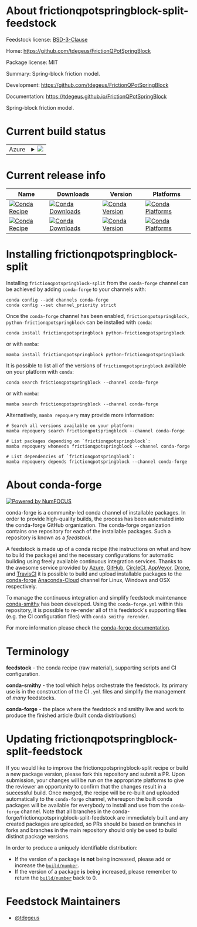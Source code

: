 About frictionqpotspringblock-split-feedstock
=============================================

Feedstock license: [BSD-3-Clause](https://github.com/conda-forge/frictionqpotspringblock-feedstock/blob/main/LICENSE.txt)

Home: https://github.com/tdegeus/FrictionQPotSpringBlock

Package license: MIT

Summary: Spring-block friction model.

Development: https://github.com/tdegeus/FrictionQPotSpringBlock

Documentation: https://tdegeus.github.io/FrictionQPotSpringBlock

Spring-block friction model.

Current build status
====================


<table>
    
  <tr>
    <td>Azure</td>
    <td>
      <details>
        <summary>
          <a href="https://dev.azure.com/conda-forge/feedstock-builds/_build/latest?definitionId=12251&branchName=main">
            <img src="https://dev.azure.com/conda-forge/feedstock-builds/_apis/build/status/frictionqpotspringblock-feedstock?branchName=main">
          </a>
        </summary>
        <table>
          <thead><tr><th>Variant</th><th>Status</th></tr></thead>
          <tbody><tr>
              <td>linux_64</td>
              <td>
                <a href="https://dev.azure.com/conda-forge/feedstock-builds/_build/latest?definitionId=12251&branchName=main">
                  <img src="https://dev.azure.com/conda-forge/feedstock-builds/_apis/build/status/frictionqpotspringblock-feedstock?branchName=main&jobName=linux&configuration=linux%20linux_64_" alt="variant">
                </a>
              </td>
            </tr><tr>
              <td>osx_64</td>
              <td>
                <a href="https://dev.azure.com/conda-forge/feedstock-builds/_build/latest?definitionId=12251&branchName=main">
                  <img src="https://dev.azure.com/conda-forge/feedstock-builds/_apis/build/status/frictionqpotspringblock-feedstock?branchName=main&jobName=osx&configuration=osx%20osx_64_" alt="variant">
                </a>
              </td>
            </tr><tr>
              <td>osx_arm64</td>
              <td>
                <a href="https://dev.azure.com/conda-forge/feedstock-builds/_build/latest?definitionId=12251&branchName=main">
                  <img src="https://dev.azure.com/conda-forge/feedstock-builds/_apis/build/status/frictionqpotspringblock-feedstock?branchName=main&jobName=osx&configuration=osx%20osx_arm64_" alt="variant">
                </a>
              </td>
            </tr><tr>
              <td>win_64</td>
              <td>
                <a href="https://dev.azure.com/conda-forge/feedstock-builds/_build/latest?definitionId=12251&branchName=main">
                  <img src="https://dev.azure.com/conda-forge/feedstock-builds/_apis/build/status/frictionqpotspringblock-feedstock?branchName=main&jobName=win&configuration=win%20win_64_" alt="variant">
                </a>
              </td>
            </tr>
          </tbody>
        </table>
      </details>
    </td>
  </tr>
</table>

Current release info
====================

| Name | Downloads | Version | Platforms |
| --- | --- | --- | --- |
| [![Conda Recipe](https://img.shields.io/badge/recipe-frictionqpotspringblock-green.svg)](https://anaconda.org/conda-forge/frictionqpotspringblock) | [![Conda Downloads](https://img.shields.io/conda/dn/conda-forge/frictionqpotspringblock.svg)](https://anaconda.org/conda-forge/frictionqpotspringblock) | [![Conda Version](https://img.shields.io/conda/vn/conda-forge/frictionqpotspringblock.svg)](https://anaconda.org/conda-forge/frictionqpotspringblock) | [![Conda Platforms](https://img.shields.io/conda/pn/conda-forge/frictionqpotspringblock.svg)](https://anaconda.org/conda-forge/frictionqpotspringblock) |
| [![Conda Recipe](https://img.shields.io/badge/recipe-python--frictionqpotspringblock-green.svg)](https://anaconda.org/conda-forge/python-frictionqpotspringblock) | [![Conda Downloads](https://img.shields.io/conda/dn/conda-forge/python-frictionqpotspringblock.svg)](https://anaconda.org/conda-forge/python-frictionqpotspringblock) | [![Conda Version](https://img.shields.io/conda/vn/conda-forge/python-frictionqpotspringblock.svg)](https://anaconda.org/conda-forge/python-frictionqpotspringblock) | [![Conda Platforms](https://img.shields.io/conda/pn/conda-forge/python-frictionqpotspringblock.svg)](https://anaconda.org/conda-forge/python-frictionqpotspringblock) |

Installing frictionqpotspringblock-split
========================================

Installing `frictionqpotspringblock-split` from the `conda-forge` channel can be achieved by adding `conda-forge` to your channels with:

```
conda config --add channels conda-forge
conda config --set channel_priority strict
```

Once the `conda-forge` channel has been enabled, `frictionqpotspringblock, python-frictionqpotspringblock` can be installed with `conda`:

```
conda install frictionqpotspringblock python-frictionqpotspringblock
```

or with `mamba`:

```
mamba install frictionqpotspringblock python-frictionqpotspringblock
```

It is possible to list all of the versions of `frictionqpotspringblock` available on your platform with `conda`:

```
conda search frictionqpotspringblock --channel conda-forge
```

or with `mamba`:

```
mamba search frictionqpotspringblock --channel conda-forge
```

Alternatively, `mamba repoquery` may provide more information:

```
# Search all versions available on your platform:
mamba repoquery search frictionqpotspringblock --channel conda-forge

# List packages depending on `frictionqpotspringblock`:
mamba repoquery whoneeds frictionqpotspringblock --channel conda-forge

# List dependencies of `frictionqpotspringblock`:
mamba repoquery depends frictionqpotspringblock --channel conda-forge
```


About conda-forge
=================

[![Powered by
NumFOCUS](https://img.shields.io/badge/powered%20by-NumFOCUS-orange.svg?style=flat&colorA=E1523D&colorB=007D8A)](https://numfocus.org)

conda-forge is a community-led conda channel of installable packages.
In order to provide high-quality builds, the process has been automated into the
conda-forge GitHub organization. The conda-forge organization contains one repository
for each of the installable packages. Such a repository is known as a *feedstock*.

A feedstock is made up of a conda recipe (the instructions on what and how to build
the package) and the necessary configurations for automatic building using freely
available continuous integration services. Thanks to the awesome service provided by
[Azure](https://azure.microsoft.com/en-us/services/devops/), [GitHub](https://github.com/),
[CircleCI](https://circleci.com/), [AppVeyor](https://www.appveyor.com/),
[Drone](https://cloud.drone.io/welcome), and [TravisCI](https://travis-ci.com/)
it is possible to build and upload installable packages to the
[conda-forge](https://anaconda.org/conda-forge) [Anaconda-Cloud](https://anaconda.org/)
channel for Linux, Windows and OSX respectively.

To manage the continuous integration and simplify feedstock maintenance
[conda-smithy](https://github.com/conda-forge/conda-smithy) has been developed.
Using the ``conda-forge.yml`` within this repository, it is possible to re-render all of
this feedstock's supporting files (e.g. the CI configuration files) with ``conda smithy rerender``.

For more information please check the [conda-forge documentation](https://conda-forge.org/docs/).

Terminology
===========

**feedstock** - the conda recipe (raw material), supporting scripts and CI configuration.

**conda-smithy** - the tool which helps orchestrate the feedstock.
                   Its primary use is in the construction of the CI ``.yml`` files
                   and simplify the management of *many* feedstocks.

**conda-forge** - the place where the feedstock and smithy live and work to
                  produce the finished article (built conda distributions)


Updating frictionqpotspringblock-split-feedstock
================================================

If you would like to improve the frictionqpotspringblock-split recipe or build a new
package version, please fork this repository and submit a PR. Upon submission,
your changes will be run on the appropriate platforms to give the reviewer an
opportunity to confirm that the changes result in a successful build. Once
merged, the recipe will be re-built and uploaded automatically to the
`conda-forge` channel, whereupon the built conda packages will be available for
everybody to install and use from the `conda-forge` channel.
Note that all branches in the conda-forge/frictionqpotspringblock-split-feedstock are
immediately built and any created packages are uploaded, so PRs should be based
on branches in forks and branches in the main repository should only be used to
build distinct package versions.

In order to produce a uniquely identifiable distribution:
 * If the version of a package **is not** being increased, please add or increase
   the [``build/number``](https://docs.conda.io/projects/conda-build/en/latest/resources/define-metadata.html#build-number-and-string).
 * If the version of a package **is** being increased, please remember to return
   the [``build/number``](https://docs.conda.io/projects/conda-build/en/latest/resources/define-metadata.html#build-number-and-string)
   back to 0.

Feedstock Maintainers
=====================

* [@tdegeus](https://github.com/tdegeus/)


<!-- dummy commit to enable rerendering -->

